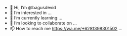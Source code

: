 - 👋 Hi, I’m @bagusdevid
- 👀 I’m interested in ...
- 🌱 I’m currently learning ...
- 💞️ I’m looking to collaborate on ...
- 📫 How to reach me https://wa.me/+6281398301502 ...

<!---
bagusdevid/bagusdevid is a ✨ special ✨ repository because its `README.md` (this file) appears on your GitHub profile.
You can click the Preview link to take a look at your changes.
--->
